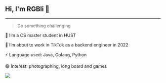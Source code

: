 ## Hi, I'm RGBli 👋
---

> Do something challenging

🔭 I’m a CS master student in HUST

🍺 I’m about to work in TikTok as a backend engineer in 2022

⚡ Language used: Java, Golang, Python

😄 Interest: photographing, long board and games


<img align="left" src="https://github-readme-stats.vercel.app/api?username=RGBli&show_icons=true&icon_color=CE1D2D&text_color=718096&bg_color=ffffff&hide_title=true" />



<!--
**RGBli/RGBli** is a ✨ _special_ ✨ repository because its `README.md` (this file) appears on your GitHub profile.

Here are some ideas to get you started:

- 🔭 I’m currently working on ...
- 🌱 I’m currently learning ...
- 👯 I’m looking to collaborate on ...
- 🤔 I’m looking for help with ...
- 💬 Ask me about ...
- 📫 How to reach me: ...
- 😄 Pronouns: ...
- ⚡ Fun fact: ...
-->
